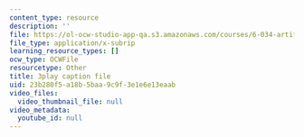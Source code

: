 ```yaml
---
content_type: resource
description: ''
file: https://ol-ocw-studio-app-qa.s3.amazonaws.com/courses/6-034-artificial-intelligence-fall-2010/23b280f5a18b5baa9c9f3e1e6e13eaab_hM2EAvMkhtk.vtt
file_type: application/x-subrip
learning_resource_types: []
ocw_type: OCWFile
resourcetype: Other
title: 3play caption file
uid: 23b280f5-a18b-5baa-9c9f-3e1e6e13eaab
video_files:
  video_thumbnail_file: null
video_metadata:
  youtube_id: null
---
```

